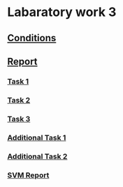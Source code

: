 # Labaratory work 3

## [Conditions](https://github.com/999ashu/Stochastic-Gradient-Descent/blob/main/conditions.pdf)

## [Report](https://github.com/999ashu/Stochastic-Gradient-Descent/blob/main/report.pdf)

### [Task 1](https://github.com/999ashu/Stochastic-Gradient-Descent/blob/main/SGD_LRS.ipynb)

### [Task 2](https://github.com/999ashu/Stochastic-Gradient-Descent/blob/main/SGD_LRS.ipynb)

### [Task 3](https://github.com/999ashu/Stochastic-Gradient-Descent/blob/main/SGD_LIB.ipynb)

### [Additional Task 1](https://github.com/999ashu/Stochastic-Gradient-Descent/blob/main/SGD_ISGD.ipynb)

### [Additional Task 2](https://github.com/999ashu/Stochastic-Gradient-Descent/blob/main/SVM_sklearn.ipynb) 

### [SVM Report](https://github.com/999ashu/Stochastic-Gradient-Descent/blob/main/report_opt2.pdf)
